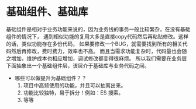 # 基础组件、基础库

基础组件是相对于业务功能来说的，因为业务线的事务一般比较繁杂，在没有基础组件的情况下，
遇到相似功能的复用大多是直接copy代码然后再粘贴修改。这样的话，类似功能存在多份代码，
如果要修改一个BUG，就需要找到所有的相关代码然后再修改，费时费力，效率也不高。
而且当需求功能复杂时，代码量也会随之增加，维护成本也相应增加，调试修改都变得很麻烦。
所以我们需要在业务层下面抽象出一个基础组件层，该层介于基础库与业务代码之间。

* 哪些可以做提升为基础组件？？
    1. 项目中高频使用的功能，并且可以抽离出来。
    2. 功能比较独特，易于拆分！例如：ES 搜索。
    3. 等等
